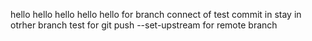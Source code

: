 hello
hello hello
hello hello for branch connect  of test commit in stay in otrher branch
test for git push --set-upstream for remote branch
